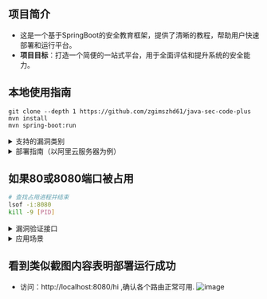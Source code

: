 ## 项目简介
- 这是一个基于SpringBoot的安全教育框架，提供了清晰的教程，帮助用户快速部署和运行平台。
- **项目目标**：打造一个简便的一站式平台，用于全面评估和提升系统的安全能力。

## 本地使用指南
```
git clone --depth 1 https://github.com/zgimszhd61/java-sec-code-plus
mvn install
mvn spring-boot:run
```

<details>
  <summary>支持的漏洞类别</summary>

  #### authBypass
  身份认证绕过漏洞允许攻击者绕过认证机制，未经授权即可访问受限区域或功能。

  #### authorizationBypass
  授权绕过漏洞是指攻击者可以获得其无权使用的资源，通常是由于权限验证的缺陷所致。

  #### beanShellInjection
  BeanShell注入漏洞是由于在BeanShell解释器中执行不可信输入而引发的，可导致任意代码执行。

  #### brokenAccessControl
  访问控制缺失漏洞使未经授权的用户可以访问受限数据或功能，可能会影响数据的机密性和完整性。

  #### businessLogicVuln
  业务逻辑漏洞是由应用程序逻辑设计缺陷引起的，可能导致意料之外的行为或应用程序功能被滥用。

  #### clickjacking
  点击劫持攻击诱使用户点击看似无害的元素，导致在网站上执行未经用户意愿的操作。

  #### commandInjection
  命令注入漏洞允许攻击者在服务器上执行任意系统命令，可能导致系统的完全控制。

  #### corsConfig
  CORS（跨域资源共享）配置漏洞由于配置不当，允许未经授权的跨域请求。

  #### crossSiteScripting
  跨站脚本攻击（XSS）是指攻击者将恶意脚本注入到网页中，其他用户访问时会执行该脚本。

  #### cryptoVuln
  加密漏洞由于弱加密算法或不当的加密实现引起，可能导致数据泄露或被篡改。

  #### defaultCredentials
  默认凭证漏洞是指系统或应用程序使用容易被猜测的默认用户名和密码，导致未经授权访问。

  #### groovyInjection
  Groovy注入漏洞是当用户输入被执行为Groovy脚本的一部分时，可能导致任意代码执行。

  #### hardcodedCredentials
  硬编码凭证指将静态的用户名和密码嵌入到代码中，容易被攻击者提取并进行未经授权的访问。

  #### headerInjection
  头部注入是指通过未经验证的用户输入操纵HTTP头部，可能导致响应分割或跨站脚本攻击。

  #### insecureDirectObjectReference
  不安全的直接对象引用漏洞允许攻击者通过操纵引用直接访问资源，绕过授权控制。

  #### jndiInjection
  JNDI注入涉及将不可信的数据注入JNDI查找中，可能导致远程代码执行或数据泄露。

  #### jsonpCallback
  JSONP回调漏洞是当不受信任的JSONP端点允许攻击者在响应中包含恶意JavaScript，从而引发XSS攻击。

  #### ldapInjection
  LDAP注入漏洞发生在用户输入不当使用于LDAP查询时，攻击者可操控LDAP语句，访问未经授权的数据。

  #### misconfig
  配置不当漏洞是由软件的不正确或不安全配置引起的，使系统容易受到各种攻击。

  #### mvelInjection
  MVEL注入漏洞是由于用户输入被用于MVEL表达式中，且未进行适当的验证，可能导致任意代码执行。

  #### onglInjection
  ONGL注入漏洞是当用户输入在ONGL表达式中被执行，未经过验证时，攻击者可以执行意外命令。

  #### openRedirect
  开放重定向漏洞允许攻击者将用户重定向到恶意网站，通常通过未验证的URL参数实现。

  #### pathTraversal
  路径遍历漏洞允许攻击者通过操控文件路径参数读取或写入服务器上的任意文件。

  #### regularExpressionDOS
  正则表达式拒绝服务（ReDoS）是指攻击者利用应用程序的正则表达式实现导致资源耗尽，进而引发拒绝服务攻击。

  #### scriptEngineInjection
  脚本引擎注入涉及在脚本引擎中执行不受信任的输入，可能导致任意代码执行。

  #### securityHeaderMissing
  缺少安全头部漏洞是由于HTTP响应中未包含关键的安全头部，导致应用程序容易受到各种攻击。

  #### sensitiveDataExposure
  敏感数据泄露是指应用程序未对敏感信息进行充分保护，导致数据被盗或被滥用的风险。

  #### serverSideRequestForgery
  服务器端请求伪造（SSRF）允许攻击者从服务器发起请求，访问内部或外部系统，可能导致信息泄露。

  #### spelInjection
  SPEL注入漏洞是由于用户输入未经验证便用于Spring表达式语言（SpEL）中，可能导致任意代码执行。

  #### sqlInjection
  SQL注入漏洞允许攻击者操控SQL查询，可能导致未经授权的数据访问或数据库篡改。

  #### templateInjection
  模板注入漏洞是指不受信任的输入被注入到模板引擎中，可能导致代码执行和应用程序被攻陷。

  #### thirdParty
  第三方漏洞是指由应用程序集成的第三方库或依赖项中的弱点引发的安全问题。

  #### unsafeDeserialization
  不安全反序列化漏洞发生在对不受信任的数据进行反序列化时，攻击者可能借此执行任意代码。

  #### weakPassword
  弱密码漏洞是由于使用容易猜测或不够复杂的密码，导致密码容易被暴力破解。

  #### xmlExternalEntity
  XML外部实体（XXE）漏洞发生在对包含外部实体引用的XML输入处理不当时，可能导致文件泄露或服务器端请求伪造。

  #### yamlDeserialization
  YAML反序列化漏洞是当对用户控制的YAML数据进行反序列化而未进行适当验证时，可能导致任意代码执行。

</details>

<details>
  <summary>部署指南（以阿里云服务器为例）</summary>

- 按照以下步骤部署，预计耗时约10分钟。

### LINUX环境下的操作
```bash
# 安装基础环境和依赖
yum install git maven -y
wget https://mirrors.estointernet.in/apache/maven/maven-3/3.6.3/binaries/apache-maven-3.6.3-bin.tar.gz
tar -xvf apache-maven-3.6.3-bin.tar.gz
mv apache-maven-3.6.3 /opt/
wget https://download.oracle.com/java/17/latest/jdk-17_linux-x64_bin.tar.gz
tar xf jdk-17_linux-x64_bin.tar.gz
mv jdk-17.0.7/ /usr/lib/jvm

# 更新配置
rm -rf /opt/apache-maven-3.6.3/conf/settings.xml
vi /opt/apache-maven-3.6.3/conf/settings.xml
# 参考“settings.xml”节配置源

vi /etc/profile
# 设置Java和Maven环境
export M2_HOME='/opt/apache-maven-3.6.3'
export JAVA_HOME=/usr/lib/jvm/jdk-17.0.7
export CLASSPATH=$JAVA_HOME/lib/tools.jar:$JAVA_HOME/lib/dt.jar:$JAVA_HOME/lib
export PATH=$M2_HOME/bin:$JAVA_HOME/bin:$PATH

source /etc/profile

# 下载项目文件
git clone https://github.com/zgimszhd61/java-sec-code-plus.git
cd java-sec-code-plus

# 编译和运行
mvn install
mvn package
```

### 启动应用
```bash
mvn spring-boot:run
```

### 注意事项
- 默认监听8080端口，若使用阿里云，请在安全组中允许8080端口访问。
- 若要使用80端口，请在 `pom.xml` 文件中调整配置。

### settings.xml 配置示例
```xml
<?xml version="1.0" encoding="UTF-8"?>
<settings xmlns="http://maven.apache.org/SETTINGS/1.0.0"
          xmlns:xsi="http://www.w3.org/2001/XMLSchema-instance"
          xsi:schemaLocation="http://maven.apache.org/SETTINGS/1.0.0 http://maven.apache.org/xsd/settings-1.0.0.xsd">

  <mirrors>
    <mirror>
     <id>aliyunmaven</id>
     <mirrorOf>*</mirrorOf>
     <name>阿里云公共仓库</name>
     <url>https://maven.aliyun.com/repository/public</url>
    </mirror>
    <!-- 其他阿里云仓库配置同理 -->
  </mirrors>
</settings>
```
</details>

## 如果80或8080端口被占用
```bash
# 查找占用进程并结束
lsof -i:8080 
kill -9 [PID]
```

<details>
  <summary>漏洞验证接口</summary>
- 下面是一些用于安全测试的API接口示例：

```bash
# XSS攻击测试
GET http://localhost:80/api/xss/bad?name=<script>alert(1)</script>

# SSRF攻击测试
GET http://localhost:80/api/ssrf/bad?url=http://localhost:80/api/xss/bad?name=<script>alert(1)</script>

# 远程代码执行测试
GET http://localhost:80/api/rce/bad02?cmd=ls

# XXE攻击测试
GET http://localhost:80/api/xxe/bad01?xml=<!DOCTYPE doc [<!ENTITY xxe SYSTEM \"http://127.0.0.1:1664\">]><doc>&xxe;</doc>

# JSONP攻击测试
GET http://localhost:80/api/jsonp/bad01?callback=<script>alert(1)</script>

# SPEL攻击测试
GET http://localhost:80/api/spel/bad01?cmd=vulnhere
```
</details>

<details>
  <summary>应用场景</summary>
- **安全防护产品测试**：
  - IDE插件测试
  - WAF能力测试
  - 白盒、黑盒、IAST扫描测试
  - 供应链安全产品测试
- **人工代码审计学习**
</details>

## 看到类似截图内容表明部署运行成功
- 访问：http://localhost:8080/hi ,确认各个路由正常可用.
![image](https://github.com/user-attachments/assets/025d993a-59b1-420d-9c69-aa0617e18dfc)
